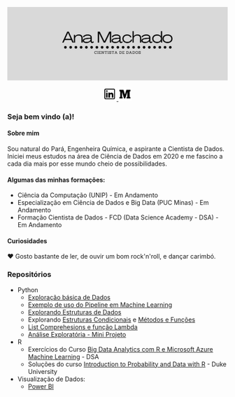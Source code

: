 ![Capa](https://github.com/avmachado/avmachado/blob/master/card.png)
<p align=center> 
  <a href = "https://www.linkedin.com/in/ana-paula-machado-005/"><img src="linkedin1.png" width = 30px> </a> 
  <a href = "https://medium.com/@vieirapmachado"><img src="medium1.png" width = 30px> </a> 
</p>

### Seja bem vindo (a)!
#### Sobre mim
Sou natural do Pará, Engenheira Química, e aspirante a Cientista de Dados. <br>
Iniciei meus estudos na área de Ciência de Dados em 2020 e me fascino a cada dia mais por esse mundo cheio de possibilidades. <br>

#### Algumas das minhas formações:

- Ciência da Computação (UNIP) - Em Andamento
- Especialização em Ciência de Dados e Big Data (PUC Minas) - Em Andamento
- Formação Cientista de Dados - FCD (Data Science Academy -  DSA) - Em Andamento


#### Curiosidades
:heart: Gosto bastante de ler, de ouvir um bom rock'n'roll, e dançar carimbó.

### Repositórios
- Python
  - [Exploração básica de Dados](https://github.com/avmachado/pythonspark/blob/main/Exercicios-Cap03.ipynb)
  - [Exemplo de uso do Pipeline em Machine Learning](https://github.com/avmachado/pythonspark/blob/main/Desafio-Cap06-PCA-LR.ipynb)
  - [Explorando Estruturas de Dados](https://github.com/avmachado/python-dsa/blob/master/cap02-estruturas-de-dados/estruturas-de-dados.ipynb)
  - Explorando [Estruturas Condicionais](https://github.com/avmachado/python-dsa/blob/master/cap03-condicionais-metodos-funcoes/condicionais.ipynb) e [Métodos e Funções](https://github.com/avmachado/python-dsa/blob/master/cap03-condicionais-metodos-funcoes/metodos-funcoes.ipynb)
  - [List Comprehesions e função Lambda](https://github.com/avmachado/python-dsa/blob/master/cap04-arquivos-funcoes-builtin-modulos-pacotes/tratamento-de-arquivos-funcoes-builtin.ipynb)
  - [Análise Exploratória - Mini Projeto](https://github.com/avmachado/python-dsa/tree/master/cap08-analise-exploratoria/mini-projeto)
- R
  - Exercícios do Curso [Big Data Analytics com R e Microsoft Azure Machine Learning](https://github.com/avmachado/r-dsa) - DSA
  - Soluções do curso [Introduction to Probability and Data with R](https://github.com/avmachado/probability-with-R) - Duke University
- Visualização de Dados:
  - [Power BI](https://github.com/avmachado/Dashboards-Power-BI)


